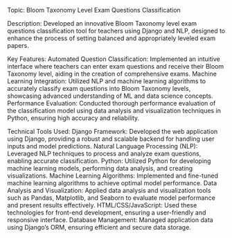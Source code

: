 Topic:
Bloom Taxonomy Level Exam Questions Classification

Description:
Developed an innovative Bloom Taxonomy level exam questions classification tool for teachers using Django and NLP, designed to enhance the process of setting balanced and appropriately leveled exam papers.

Key Features:
Automated Question Classification: Implemented an intuitive interface where teachers can enter exam questions and receive their Bloom Taxonomy level, aiding in the creation of comprehensive exams.
Machine Learning Integration: Utilized NLP and machine learning algorithms to accurately classify exam questions into Bloom Taxonomy levels, showcasing advanced understanding of ML and data science concepts.
Performance Evaluation: Conducted thorough performance evaluation of the classification model using data analysis and visualization techniques in Python, ensuring high accuracy and reliability.

Technical Tools Used:
Django Framework: 
Developed the web application using Django, providing a robust and scalable backend for handling user inputs and model predictions.
Natural Language Processing (NLP): Leveraged NLP techniques to process and analyze exam questions, enabling accurate classification.
Python: Utilized Python for developing machine learning models, performing data analysis, and creating visualizations.
Machine Learning Algorithms: Implemented and fine-tuned machine learning algorithms to achieve optimal model performance.
Data Analysis and Visualization: Applied data analysis and visualization tools such as Pandas, Matplotlib, and Seaborn to evaluate model performance and present results effectively.
HTML/CSS/JavaScript: Used these technologies for front-end development, ensuring a user-friendly and responsive interface.
Database Management: Managed application data using Django’s ORM, ensuring efficient and secure data storage.
